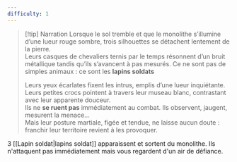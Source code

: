 ```yaml
---
difficulty: 1
---
```

> [!tip] Narration
> Lorsque le sol tremble et que le monolithe s’illumine d’une lueur rouge sombre, trois silhouettes se détachent lentement de la pierre.  
Leurs casques de chevaliers ternis par le temps résonnent d’un bruit métallique tandis qu’ils s’avancent à pas mesurés. Ce ne sont pas de simples animaux : ce sont les **lapins soldats**
>
> Leurs yeux écarlates fixent les intrus, emplis d’une lueur inquiétante. Leurs petites crocs pointent à travers leur museau blanc, contrastant avec leur apparente douceur.  
Ils ne **se ruent pas** immédiatement au combat. Ils observent, jaugent, mesurent la menace…  
Mais leur posture martiale, figée et tendue, ne laisse aucun doute : franchir leur territoire revient à les provoquer.

3 [[Lapin soldat|lapins soldat]] apparaissent et sortent du monolithe. Ils n'attaquent pas immédiatement mais vous regardent d'un air de défiance.


